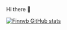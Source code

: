 Hi there 👋

[![Finnvb GitHub stats](https://github-readme-stats.vercel.app/api?username=finnvb)](https://github.com/anuraghazra/github-readme-stats)

<!--
**Finnvb/Finnvb** is a ✨ _special_ ✨ repository because its `README.md` (this file) appears on your GitHub profile.

Here are some ideas to get you started:

- 🔭 I’m currently working on ...
- 🌱 I’m currently learning ...
- 👯 I’m looking to collaborate on ...
- 🤔 I’m looking for help with ...
- 💬 Ask me about ...
- 📫 How to reach me: ...
- 😄 Pronouns: ...
- ⚡ Fun fact: ...
-->
